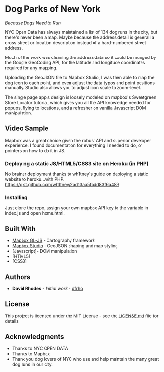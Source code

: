 # Dog Parks of New York
*Because Dogs Need to Run*

NYC Open Data has always maintained a list of 134 dog runs in the city, but there's never been a map. Maybe because the address detail is generall a cross street or location description instead of a hard-numbered street address.

Much of the work was cleaning the address data so it could be munged by the Google GeoCoding API, for the latitude and longitude coordinates required for any mapping.

Uploading the GeoJSON file to Mapbox Studio, I was then able to map the dog icon to each point, and even adjust the data typos and point positions manually. Studio also allows you to adjust icon scale to zoom-level.

The single page app's design is loosely modeled on mapbox's Sweetgreen Store Locator tutorial, which gives you all the API knowledge needed for popups, flying to locations, and a refresher on vanilla Javascript DOM manipulation.

## Video Sample

Mapbox was a great choice given the robust API and superior developer experience. I found documentation for everything I needed to do, or pointers on how to do it in JS.

### Deploying a static JS/HTML5/CSS3 site on Heroku (in PHP)

No brainer deployment thanks to wh1tney's guide on deploying a static website to heroku...with PHP.
https://gist.github.com/wh1tney/2ad13aa5fbdd83f6a489

### Installing

Just clone the repo, assign your own mapbox API key to the variable in index.js and open home.html.

## Built With

* [Mapbox GL-JS](https://www.mapbox.com/mapbox-gl-js/api/) - Cartography framework
* [Mapbox Studio](https://www.mapbox.com/mapbox-studio/) - GeoJSON shaping and map styling
* [Javascript]- DOM manipulation
* [HTML5]
* [CSS3]


## Authors

* **David Rhodes** - *Initial work* - [dfrho](https://github.com/dfrho)


## License

This project is licensed under the MIT License - see the [LICENSE.md](LICENSE.md) file for details

## Acknowledgments

* Thanks to NYC OPEN DATA
* Thanks to Mapbox
* Thank you dog lovers of NYC who use and help maintain the many great dog runs in our city.
